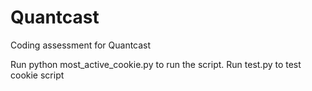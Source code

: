 # Quantcast
Coding assessment for Quantcast

Run python most_active_cookie.py to run the script.
Run test.py to test cookie script
